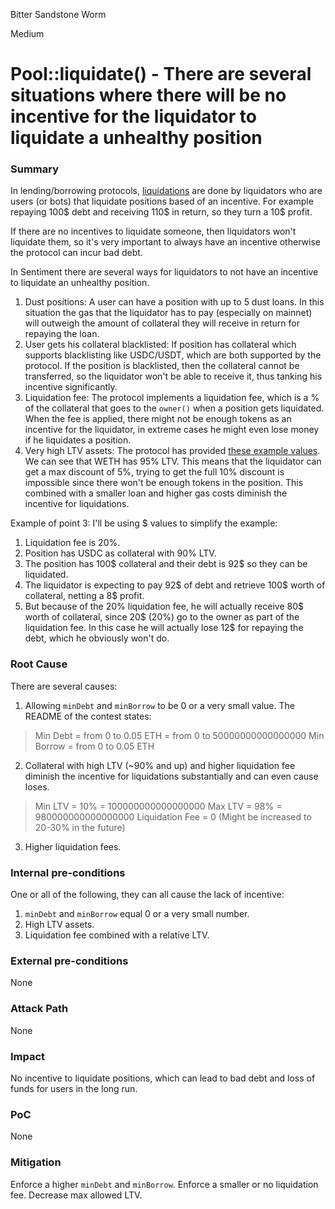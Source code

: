 Bitter Sandstone Worm

Medium

# Pool::liquidate() - There are several situations where there will be no incentive for the liquidator to liquidate a unhealthy position

### Summary
In lending/borrowing protocols, [liquidations](https://github.com/sherlock-audit/2024-08-sentiment-v2/blob/0b472f4bffdb2c7432a5d21f1636139cc01561a5/protocol-v2/src/PositionManager.sol#L430) are done by liquidators who are users (or bots) that liquidate positions based of an incentive. For example repaying 100$ debt and receiving 110$ in return, so they turn a 10$ profit.

If there are no incentives to liquidate someone, then liquidators won't liquidate them, so it's very important to always have an incentive otherwise the protocol can incur bad debt.

In Sentiment there are several ways for liquidators to not have an incentive to liquidate an unhealthy position.

1. Dust positions: A user can have a position with up to 5 dust loans. In this situation the gas that the liquidator has to pay (especially on mainnet) will outweigh the amount of collateral they will receive in return for repaying the loan.
2. User gets his collateral blacklisted: If position has collateral which supports blacklisting like USDC/USDT, which are both supported by the protocol. If the position is blacklisted, then the collateral cannot be transferred, so the liquidator won't be able to receive it, thus tanking his incentive significantly.
3. Liquidation fee: The protocol implements a liquidation fee, which is a % of the collateral that goes to the `owner()` when a position gets liquidated. When the fee is applied, there might not be enough tokens as an incentive for the liquidator, in extreme cases he might even lose money if he liquidates a position.
4. Very high LTV assets: The protocol has provided [these example values](https://gist.github.com/ruvaag/58c9fc2e5c139451c83c21fda27b77a2). We can see that WETH has 95% LTV. This means that the liquidator can get a max discount of 5%, trying to get the full 10% discount is impossible since there won't be enough tokens in the position. This combined with a smaller loan and higher gas costs diminish the incentive for liquidations.

Example of point 3:
I'll be using $ values to simplify the example:

1. Liquidation fee is 20%.
2. Position has USDC as collateral with 90% LTV.
3. The position has 100$ collateral and their debt is 92$ so they can be liquidated.
4. The liquidator is expecting to pay 92$ of debt and retrieve 100$ worth of collateral, netting a 8$ profit.
5. But because of the 20% liquidation fee, he will actually receive 80$ worth of collateral, since 20$ (20%) go to the owner as part of the liquidation fee. In this case he will actually lose 12$ for repaying the debt, which he obviously won't do.


### Root Cause
There are several causes:
1. Allowing `minDebt` and `minBorrow` to be 0 or a very small value. The README of the contest states:
> Min Debt = from 0 to 0.05 ETH = from 0 to 50000000000000000 Min Borrow = from 0 to 0.05 ETH
2. Collateral with high LTV (~90% and up) and higher liquidation fee diminish the incentive for liquidations substantially and can even cause loses.
> Min LTV = 10% = 100000000000000000 Max LTV = 98% = 980000000000000000
> Liquidation Fee = 0 (Might be increased to 20-30% in the future)
3. Higher liquidation fees.

### Internal pre-conditions
One or all of the following, they can all cause the lack of incentive:
1. `minDebt` and `minBorrow` equal 0 or a very small number.
2. High LTV assets.
3. Liquidation fee combined with a relative LTV.

### External pre-conditions
None

### Attack Path
None

### Impact
No incentive to liquidate positions, which can lead to bad debt and loss of funds for users in the long run.

### PoC
None

### Mitigation
Enforce a higher `minDebt` and `minBorrow`. Enforce a smaller or no liquidation fee. Decrease max allowed LTV.